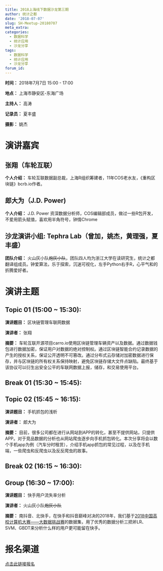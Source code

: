 ```yaml
---
title: 2018上海线下数据沙龙第三期
author: 统计之都
date: '2018-07-07'
slug: SH-Meetup-20180707
meta_extra: 
categories:
  - 数据科学
  - 统计应用
  - 沙龙分享
tags:
  - 数据科学
  - 统计应用
  - 沙龙分享
forum_id: 
---
```


**时间：** 2018年7月7日 15:00 - 17:00

**地点：** 上海市静安区-东海广场

**主持人：** 高涛

**记录员：** 夏丰盛

**摄影：** 姚杰

# 演讲嘉宾

## 张翔（车轮互联）

**个人介绍：** 车轮互联数据副总裁，上海R组织筹建者，11年COS老水友，《重构区块链》bcrb.io作者。

## 郎大为（J.D. Power)

**个人介绍：** J.D. Power 资深数据分析师，COS编辑部成员，做过一些R包开发，不爱用箭头赋值，喜欢用半角符号，钟情Chrome

## 沙龙演讲小组: Tephra Lab（曾加，姚杰，黄理强，夏丰盛）

**团队介绍：** 火山灰小队~~炮灰小队~~，团队四人均为浙江大学在读研究生，统计之都翻译组成员。钟爱算法，乐于探索，沉迷可视化，左手Python右手R，心平气和的折腾爱好者。


# 演讲主题

## Topic 01 (15:00 ~ 15:30):
**演讲题目：** 区块链管理车联网数据

**演讲者：** 张翔

**摘要：** 车轮互联开源项目carro.io使用区块链管理车辆资产以及数据。通过数据钱包进行数据加密，保证用户对数据的绝对控制权。通过区块链智能合约记录数据的产生的授权关系，保证公开透明不可篡改。通过分布式云存储对加密数据进行保存，并与区块链的所有权关系保持映射，避免区块链存储大文件点缺陷。最终基于该协议可以衍生出安全公平的车联网数据上报，储存，和交易使用平台。
## Break 01 (15:30 ~ 15:45):

## Topic 02 (15:45 ~ 16:15):
**演讲题目：** 手机抓包的浅析

**演讲者：** 郎大为

**摘要：** 目前，很多公司都在进行从网站到APP的转化，甚至不提供网站，只提供APP。对于竞品数据的分析也从网站爬虫逐步向手机抓包转化。本次分享将会以数个手机app为例（汽车分时租赁），介绍手机app抓包的常见过程，以及在手机端，一些爬虫和反爬虫以及反反爬虫的故事。
## Break 02 (16:15 ~ 16:30):

## Group (16:30 ~ 17:00):
**演讲题目：** 快手用户流失率分析

**演讲者：** 火山灰小队~~炮灰小队~~

**摘要：** 南抖音、北快手，在快手和抖音巅峰对决的2018年，我们基于[2018中国高校计算机大赛——大数据挑战赛](https://www.kesci.com/apps/home/competition/5ab8c36a8643e33f5138cba4)的数据集，用了优秀的数据分析三把斧LR、SVM、GBDT来分析什么样的用户更可能留在快手。

# 报名渠道

[点击此链接报名](http://2018shanghaisalon-3-tcwechatshare.eventdove.com/)